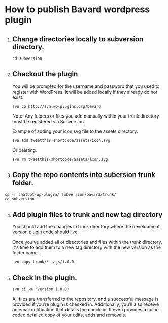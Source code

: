 # How to publish Bavard wordpress plugin

1. ## Change directories locally to subversion directory.

   `cd subversion`

2. ## Checkout the plugin

   You will be prompted for the username and password that you used to register with WordPress. It will be added locally if they already do not exist.

   `svn co http://svn.wp-plugins.org/bavard`

   Note: Any folders or files you add manually within your trunk directory must be registered via Subversion.

   Example of adding your icon.svg file to the assets directory:

   `svn add tweetthis-shortcode/assets/icon.svg`

   Or deleting:

   `svn rm tweetthis-shortcode/assets/icon.svg`

3. ## Copy the repo contents into subersion trunk folder. 

```
cp -r chatbot-wp-plugin/ subversion/bavard/trunk/
cd subversion
```

4. ## Add plugin files to trunk and new tag directory

   You should add the changes in trunk directory where the development version plugin code should live.

   Once you’ve added all of directories and files within the trunk directory, it's time to add them to a new tag directory with the new version as the folder name.

   `svn copy trunk/* tags/1.0.0`

5. ## Check in the plugin.

   `svn ci -m "Version 1.0.0"`

   All files are transferred to the repository, and a successful message is provided if you’re plugin is checked in. Additionally, you’ll also receive an email notification that details the check-in. It even provides a color-coded detailed copy of your edits, adds and removals.
